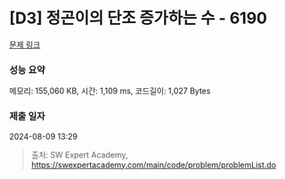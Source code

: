 # [D3] 정곤이의 단조 증가하는 수 - 6190 

[문제 링크](https://swexpertacademy.com/main/code/problem/problemDetail.do?contestProbId=AWcPjEuKAFgDFAU4) 

### 성능 요약

메모리: 155,060 KB, 시간: 1,109 ms, 코드길이: 1,027 Bytes

### 제출 일자

2024-08-09 13:29



> 출처: SW Expert Academy, https://swexpertacademy.com/main/code/problem/problemList.do